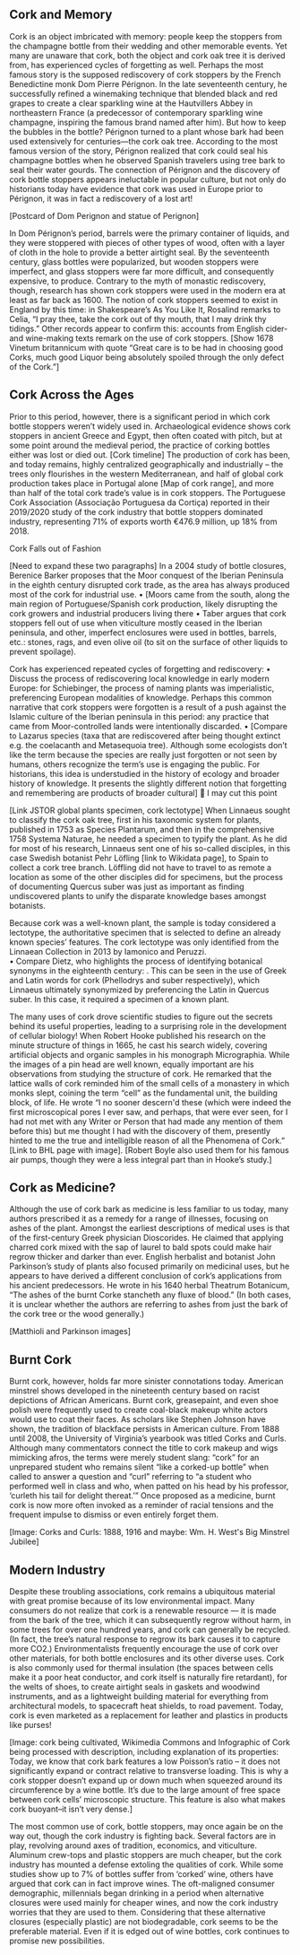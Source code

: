 <param ve-config
       title="Cork: Forgotten Knowledge in Plain Sight"
       banner="https://upload.wikimedia.org/wikipedia/commons/d/d3/Denuded_cork_oak_%282874384025%29.jpg"
       layout="vtl"
       num-maps="x"
       num-specimens="x"
       num-images="x"
       num-primary-sources="x"
       author="Leib Celnik">

<param title="cork oak tree" eid="Q156137" aliases="Quercus suber">
<param title="cherry blossom" eid="Q871991">


## Cork and Memory
Cork is an object imbricated with memory: people keep the stoppers from the champagne bottle from their wedding and other memorable events. Yet many are unaware that cork, both the object and cork oak tree it is derived from, has experienced cycles of forgetting as well. Perhaps the most famous story is the supposed rediscovery of cork stoppers by the French Benedictine monk Dom Pierre Pérignon. In the late seventeenth century, he successfully refined a winemaking technique that blended black and red grapes to create a clear sparkling wine at the Hautvillers Abbey in northeastern France (a predecessor of contemporary sparkling wine champagne, inspiring the famous brand named after him). But how to keep the bubbles in the bottle? Pérignon turned to a plant whose bark had been used extensively for centuries—the cork oak tree. According to the most famous version of the story, Pérignon realized that cork could seal his champagne bottles when he observed Spanish travelers using tree bark to seal their water gourds.  The connection of Pérignon and the discovery of cork bottle stoppers appears ineluctable in popular culture, but not only do historians today have evidence that cork was used in Europe prior to Pérignon, it was in fact a rediscovery of a lost art! 
<param title="Dom Pierre Pérignon" eid="Q348666">
<param title="Dom Pierre Pérignon" eid="Q348666">



[Postcard of Dom Perignon and statue of Perignon]

In Dom Pérignon’s period, barrels were the primary container of liquids, and they were stoppered with pieces of other types of wood, often with a layer of cloth in the hole to provide a better airtight seal.  By the seventeenth century, glass bottles were popularized, but wooden stoppers were imperfect, and glass stoppers were far more difficult, and consequently expensive, to produce. Contrary to the myth of monastic rediscovery, though, research has shown cork stoppers were used in the modern era at least as far back as 1600.  The notion of cork stoppers seemed to exist in England by this time: in Shakespeare’s As You Like It, Rosalind remarks to Celia, “I pray thee, take the cork out of thy mouth, that I may drink thy tidings.” Other records appear to confirm this: accounts from English cider- and wine-making texts remark on the use of cork stoppers. [Show 1678 Vinetum britannicum with quote “Great care is to be had in choosing good Corks, much good Liquor being absolutely spoiled through the only defect of the Cork.”]  

## Cork Across the Ages
Prior to this period, however, there is a significant period in which cork bottle stoppers weren’t widely used in. Archaeological evidence shows cork stoppers in ancient Greece and Egypt, then often coated with pitch, but at some point around the medieval period, the practice of corking bottles either was lost or died out. [Cork timeline] The production of cork has been, and today remains, highly centralized geographically and industrially – the trees only flourishes in the western Mediterranean, and half of global cork production takes place in Portugal alone [Map of cork range], and more than half of the total cork trade’s value is in cork stoppers. The Portuguese Cork Association (Associação Portuguesa da Cortiça) reported in their 2019/2020 study of the cork industry that bottle stoppers dominated industry, representing 71% of exports worth €476.9 million, up 18% from 2018. 
<param ve-map center="40.413831, 8.676569" zoom="6">
<param ve-map-layer geojson url="geojson/cork_range.json" title="Cork Native Range" fill="#FF0000" marker-symbol="landmark" active


 
## Cork Falls out of Fashion
[Need to expand these two paragraphs] In a 2004 study of bottle closures, Berenice Barker proposes that the Moor conquest of the Iberian Peninsula in the eighth century disrupted cork trade, as the area has always produced most of the cork for industrial use. 
•	[Moors came from the south, along the main region of Portuguese/Spanish cork production, likely disrupting the cork growers and industrial producers living there
•	Taber argues that cork stoppers fell out of use when viticulture mostly ceased in the Iberian peninsula, and other, imperfect enclosures were used in bottles, barrels, etc.: stones, rags, and even olive oil (to sit on the surface of other liquids to prevent spoilage).


Cork has experienced repeated cycles of forgetting and rediscovery:
•	Discuss the process of rediscovering local knowledge in early modern Europe: for Schiebinger, the process of naming plants was imperialistic, preferencing European modalities of knowledge.  Perhaps this common narrative that cork stoppers were forgotten is a result of a push against the Islamic culture of the Iberian peninsula in this period: any practice that came from Moor-controlled lands were intentionally discarded.
•	[Compare to Lazarus species (taxa that are rediscovered after being thought extinct e.g. the coelacanth and Metasequoia tree).  Although some ecologists don’t like the term because the species are really just forgotten or not seen by humans, others recognize the term’s use is engaging the public. For historians, this idea is understudied in the history of ecology and broader history of knowledge. It presents the slightly different notion that forgetting and remembering are products of broader cultural]  I may cut this point


[Link JSTOR global plants specimen, cork lectotype] When Linnaeus sought to classify the cork oak tree, first in his taxonomic system for plants, published in 1753 as Species Plantarum, and then in the comprehensive 1758 Systema Naturae, he needed a specimen to typify the plant.  As he did for most of his research, Linnaeus sent one of his so-called disciples, in this case Swedish botanist Pehr Löfling [link to Wikidata page], to Spain to collect a cork tree branch. 
Löffling did not have to travel to as remote a location as some of the other disciples did for specimens, but the process of documenting Quercus suber was just as important as finding undiscovered plants to unify the disparate knowledge bases amongst botanists.


Because cork was a well-known plant, the sample is today considered a lectotype, the authoritative specimen that is selected to define an already known species’ features. The cork lectotype was only identified from the Linnaean Collection in 2013 by Iamonico and Peruzzi.  
•	Compare Dietz, who highlights the process of identifying botanical synonyms in the eighteenth century: . This can be seen in the use of Greek and Latin words for cork (Phellodrys and suber respectively), which Linnaeus ultimately synonymized by preferencing the Latin in Quercus suber. In this case, it required a specimen of a known plant. 


The many uses of cork drove scientific studies to figure out the secrets behind its useful properties, leading to a surprising role in the development of cellular biology! When Robert Hooke published his research on the minute structure of things in 1665, he cast his search widely, covering artificial objects and organic samples in his monograph Micrographia. While the images of a pin head are well known, equally important are his observations from studying the structure of cork. He remarked that the lattice walls of cork reminded him of the small cells of a monastery in which monks slept, coining the term “cell” as the fundamental unit, the building block, of life. He wrote “I no sooner descern'd these (which were indeed the first microscopical pores I ever saw, and perhaps, that were ever seen, for I had not met with any Writer or Person that had made any mention of them before this) but me thought I had with the discovery of them, presently hinted to me the true and intelligible reason of all the Phenomena of Cork.” [Link to BHL page with image].  [Robert Boyle also used them for his famous air pumps, though they were a less integral part than in Hooke’s study.]

## Cork as Medicine?

Although the use of cork bark as medicine is less familiar to us today, many authors prescribed it as a remedy for a range of illnesses, focusing on ashes of the plant. Amongst the earliest descriptions of medical uses is that of the first-century Greek physician Dioscorides. He claimed that applying charred cork mixed with the sap of laurel to bald spots could make hair regrow thicker and darker than ever. English herbalist and botanist John Parkinson’s study of plants also focused primarily on medicinal uses, but he appears to have derived a different conclusion of cork’s applications from his ancient predecessors. He wrote in his 1640 herbal Theatrum Botanicum, “The ashes of the burnt Corke stancheth any fluxe of blood.”  (In both cases, it is unclear whether the authors are referring to ashes from just the bark of the cork tree or the wood generally.)

[Matthioli and Parkinson images]

## Burnt Cork

Burnt cork, however, holds far more sinister connotations today. American minstrel shows developed in the nineteenth century based on racist depictions of African Americans. Burnt cork, greasepaint, and even shoe polish were frequently used to create coal-black makeup white actors would use to coat their faces. As scholars like Stephen Johnson have shown, the tradition of blackface persists in American culture.  From 1888 until 2008, the University of Virginia’s yearbook was titled Corks and Curls. Although many commentators connect the title to cork makeup and wigs mimicking afros, the terms were merely student slang: “cork” for an unprepared student who remains silent “like a corked-up bottle” when called to answer a question and “curl” referring to “a student who performed well in class and who, when patted on his head by his professor, ‘curleth his tail for delight thereat.’”  Once proposed as a medicine, burnt cork is now more often invoked as a reminder of racial tensions and the frequent impulse to dismiss or even entirely forget them. 

[Image: Corks and Curls: 1888, 1916 and maybe: Wm. H. West's Big Minstrel Jubilee]

## Modern Industry

Despite these troubling associations, cork remains a ubiquitous material with great promise because of its low environmental impact. Many consumers do not realize that cork is a renewable resource — it is made from the bark of the tree, which it can subsequently regrow without harm, in some trees for over one hundred years, and cork can generally be recycled. (In fact, the tree’s natural response to regrow its bark causes it to capture more CO2.) Environmentalists frequently encourage the use of cork over other materials, for both bottle enclosures and its other diverse uses.  Cork is also commonly used for thermal insulation (the spaces between cells make it a poor heat conductor, and cork itself is naturally fire retardant), for the welts of shoes, to create airtight seals in gaskets and woodwind instruments, and as a lightweight building material for everything from architectural models, to spacecraft heat shields, to road pavement.   Today, cork is even marketed as a replacement for leather and plastics in products like purses!

[Image: cork being cultivated, Wikimedia Commons and Infographic of Cork being processed with description, including explanation of its properties: Today, we know that cork bark features a low Poisson’s ratio – it does not significantly expand or contract relative to transverse loading. This is why a cork stopper doesn’t expand up or down much when squeezed around its circumference by a wine bottle. It’s due to the large amount of free space between cork cells’ microscopic structure. This feature is also what makes cork buoyant–it isn’t very dense.]

The most common use of cork, bottle stoppers, may once again be on the way out, though the cork industry is fighting back.  Several factors are in play, revolving around axes of tradition, economics, and viticulture. Aluminum crew-tops and plastic stoppers are much cheaper, but the cork industry has mounted a defense extoling the qualities of cork. While some studies show up to 7% of bottles suffer from ‘corked’ wine, others have argued that cork can in fact improve wines.  The oft-maligned consumer demographic, millennials began drinking in a period when alternative closures were used mainly for cheaper wines, and now the cork industry worries that they are used to them. Considering that these alternative closures (especially plastic) are not biodegradable, cork seems to be the preferable material. Even if it is edged out of wine bottles, cork continues to promise new possibilities.

